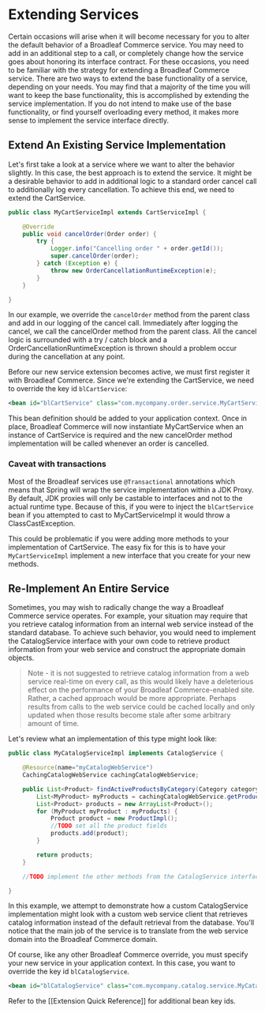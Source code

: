 # Extending Services

Certain occasions will arise when it will become necessary for you to alter the default behavior of a Broadleaf Commerce service. You may need to add in an additional step to a call, or completely change how the service goes about honoring its interface contract. For these occasions, you need to be familiar with the strategy for extending a Broadleaf Commerce service. There are two ways to extend the base functionality of a service, depending on your needs.  You may find that a majority of the time you will want to keep the base functionality, this is accomplished by extending the service implementation. If you do not intend to make use of the base functionality, or find yourself overloading every method, it makes more sense to implement the service interface directly.

## Extend An Existing Service Implementation

Let's first take a look at a service where we want to alter the behavior slightly. In this case, the best approach is to extend the service. It might be a desirable behavior to add in additional logic to a standard order cancel call to additionally log every cancellation. To achieve this end, we need to extend the CartService.

```java
public class MyCartServiceImpl extends CartServiceImpl {

    @Override
    public void cancelOrder(Order order) {
        try {
            Logger.info("Cancelling order " + order.getId());
            super.cancelOrder(order);
        } catch (Exception e) {
            throw new OrderCancellationRuntimeException(e);
        }
    }

}
```

In our example, we override the `cancelOrder` method from the parent class and add in our logging of the cancel call. Immediately after logging the cancel, we call the cancelOrder method from the parent class. All the cancel logic is surrounded with a try / catch block and a OrderCancellationRuntimeException is thrown should a problem occur during the cancellation at any point.

Before our new service extension becomes active, we must first register it with Broadleaf Commerce. Since we're extending the CartService, we need to override the key id `blCartService`:

```xml
<bean id="blCartService" class="com.mycompany.order.service.MyCartServiceImpl"/>
```

This bean definition should be added to your application context. Once in place, Broadleaf Commerce will now instantiate MyCartService when an instance of CartService is required and the new cancelOrder method implementation will be called whenever an order is cancelled.

### Caveat with transactions

Most of the Broadleaf services use `@Transactional` annotations which means that Spring will wrap the service implementation within a JDK Proxy. By default, JDK proxies will only be castable to interfaces and not to the actual runtime type. Because of this, if you were to inject the `blCartService` bean if you attempted to cast to MyCartServiceImpl it would throw a ClassCastException.

This could be problematic if you were adding more methods to your implementation of CartService. The easy fix for this is to have your `MyCartServiceImpl` implement a new interface that you create for your new methods.

## Re-Implement An Entire Service

Sometimes, you may wish to radically change the way a Broadleaf Commerce service operates. For example, your situation may require that you retrieve catalog information from an internal web service instead of the standard database. To achieve such behavior, you would need to implement the CatalogService interface with your own code to retrieve product information from your web service and construct the appropriate domain objects. 

> Note - it is not suggested to retrieve catalog information from a web service real-time on every call, as this would likely have a deleterious effect on the performance of your Broadleaf Commerce-enabled site. Rather, a cached approach would be more appropriate. Perhaps results from calls to the web service could be cached locally and only updated when those results become stale after some arbitrary amount of time.

Let's review what an implementation of this type might look like:

```java
public class MyCatalogServiceImpl implements CatalogService {

    @Resource(name="myCatalogWebService")
    CachingCatalogWebService cachingCatalogWebService;

    public List<Product> findActiveProductsByCategory(Category category) {
        List<MyProduct> myProducts = cachingCatalogWebService.getProductsInCategory(category.getName());
        List<Product> products = new ArrayList<Product>();
        for (MyProduct myProduct : myProducts) {
            Product product = new ProductImpl();
            //TODO set all the product fields
            products.add(product);
        }

        return products;
    }

    //TODO implement the other methods from the CatalogService interface

}
```

In this example, we attempt to demonstrate how a custom CatalogService implementation might look with a custom web service client that retrieves catalog information instead of the default retrieval from the database. You'll notice that the main job of the service is to translate from the web service domain into the Broadleaf Commerce domain.

Of course, like any other Broadleaf Commerce override, you must specify your new service in your application context. In this case, you want to override the key id `blCatalogService`. 

```xml
<bean id="blCatalogService" class="com.mycompany.catalog.service.MyCatalogServiceImpl"/>
```

Refer to the [[Extension Quick Reference]] for additional bean key ids.

